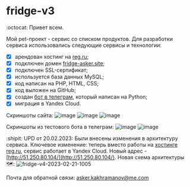 # fridge-v3
:octocat: Привет всем.

Мой pet-проект - сервис со списком продуктов.
Для разработки сервиса использовались следующие сервисы и технологии:
- [x] арендован хостинг на [reg.ru](http://reg.ru/);
- [x] подключен домен [fridge-asker.site](http://158.160.37.108/);
- [x] подключен SSL-сертификат;
- [x] используется база данных MySQL;
- [x] код написан на PHP, HTML, CSS;
- [x] код выложен на GitHub;
- [x] создан [бот в телеграм](https://t.me/fridge_asker_bot), который написан на Python;
- [x] миграция в Yandex Cloud.

Скриншоты сайта:
![image](https://user-images.githubusercontent.com/62985982/163116872-04a6a3b0-81f9-467d-8291-d2f6e04b9c00.png)
![image](https://user-images.githubusercontent.com/62985982/163117048-521f2f69-3b7b-4a0e-a644-302564de9ecf.png)
![image](https://user-images.githubusercontent.com/62985982/163117102-e2d1eb95-09df-4b11-a732-f773f5c090cc.png)

Скриншоты из тестового бота в телеграм:
![image](https://user-images.githubusercontent.com/62985982/163118060-b831b104-202e-40da-8a8d-6726b8500c54.png)
![image](https://user-images.githubusercontent.com/62985982/163118186-694ba612-000d-4389-b363-4a49b1a3df6d.png)

:shipit: UPD от 20.02.2023: Были внесены изменения в архитектуру сервиса. Ключевое изменение: теперь вместо работы на [хостинге reg.ru](http://reg.ru/), сервис работает в Yandex Cloud. Новый адрес - [http://51.250.80.104/](http://51.250.80.104/). Новая схема архитектуры :world_map::
![fridge-v4-2023-02-21-1005](https://user-images.githubusercontent.com/62985982/220289408-075a4cfc-0f1f-4dc1-a4f0-7ec2715e59aa.png)

Почта для обратной связи: asker.kakhramanov@me.com
